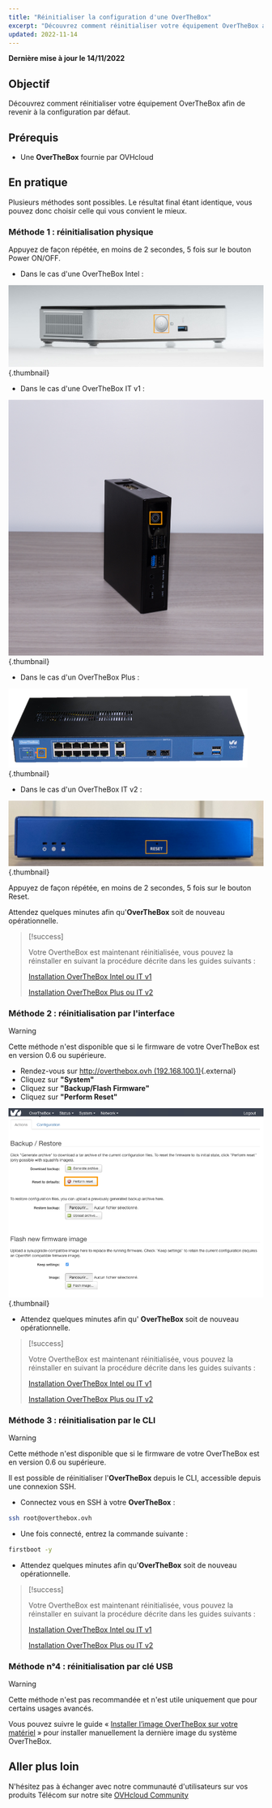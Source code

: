 ```yaml
---
title: "Réinitialiser la configuration d'une OverTheBox"
excerpt: "Découvrez comment réinitialiser votre équipement OverTheBox afin de revenir à la configuration par défaut"
updated: 2022-11-14
---
```


**Dernière mise à jour le 14/11/2022**

## Objectif

Découvrez comment réinitialiser votre équipement OverTheBox afin de revenir à la configuration par défaut.

## Prérequis

- Une **OverTheBox** fournie par OVHcloud

## En pratique

Plusieurs méthodes sont possibles. Le résultat final étant identique, vous pouvez donc choisir celle qui vous convient le mieux.

### Méthode 1 : réinitialisation physique

Appuyez de façon répétée, en moins de 2 secondes, 5 fois sur le bouton Power ON/OFF.

- Dans le cas d'une OverTheBox Intel :

![overthebox](images/reset-method1_OTBv1.png){.thumbnail}

- Dans le cas d'une OverTheBox IT v1 :

![overthebox](images/reset-method1_OTBv2a.jpg){.thumbnail}

- Dans le cas d'un OverTheBox Plus :

![overthebox](images/reset-method1_OTBv2b.png){.thumbnail}

- Dans le cas d'un OverTheBox IT v2 :

![overthebox](images/reset-method1_OTBv2c_edit.jpg){.thumbnail}

Appuyez de façon répétée, en moins de 2 secondes, 5 fois sur le bouton Reset.

Attendez quelques minutes afin qu'**OverTheBox** soit de nouveau opérationnelle.

> [!success]
>
> Votre OvertheBox est maintenant réinitialisée, vous pouvez la réinstaller en suivant la procédure décrite dans les guides suivants :
>
> [Installation OverTheBox Intel ou IT v1](/pages/web_cloud/email_and_collaborative_solutions/internet/overthebox/intel_itv1_installation)
>
> [Installation OverTheBox Plus ou IT v2](/pages/web_cloud/email_and_collaborative_solutions/internet/overthebox/plus_itv2_installation)
>

### Méthode 2 : réinitialisation par l'interface

> [!warning]
>
> Cette méthode n'est disponible que si le firmware de votre OverTheBox est en version 0.6 ou supérieure.
>

- Rendez-vous sur [http://overthebox.ovh (192.168.100.1)](http://overthebox.ovh){.external}
- Cliquez sur **"System"**
- Cliquez sur **"Backup/Flash Firmware"**
- Cliquez sur **"Perform Reset"**

![overthebox](images/reset-method2.png){.thumbnail}

- Attendez quelques minutes afin qu' **OverTheBox** soit de nouveau opérationnelle.

> [!success]
>
> Votre  OvertheBox  est maintenant réinitialisée, vous pouvez la réinstaller en suivant la procédure décrite dans les guides suivants :
>
> [Installation OverTheBox Intel ou IT v1](/pages/web_cloud/email_and_collaborative_solutions/internet/overthebox/intel_itv1_installation)
>
> [Installation OverTheBox Plus ou IT v2](/pages/web_cloud/email_and_collaborative_solutions/internet/overthebox/plus_itv2_installation)
>

### Méthode 3 : réinitialisation par le CLI

> [!warning]
>
> Cette méthode n'est disponible que si le firmware de votre OverTheBox est en version 0.6 ou supérieure.
>

Il est possible de réinitialiser l'**OverTheBox** depuis le CLI, accessible depuis une connexion SSH.

- Connectez vous en SSH à votre **OverTheBox** :

```bash
ssh root@overthebox.ovh
```

- Une fois connecté, entrez la commande suivante :

```bash
firstboot -y
```

- Attendez quelques minutes afin qu'**OverTheBox** soit de nouveau opérationnelle.

> [!success]
>
> Votre OvertheBox est maintenant réinitialisée, vous pouvez la réinstaller en suivant la procédure décrite dans les guides suivants :
>
> [Installation OverTheBox Intel ou IT v1](/pages/web_cloud/email_and_collaborative_solutions/internet/overthebox/intel_itv1_installation)
>
> [Installation OverTheBox Plus ou IT v2](/pages/web_cloud/email_and_collaborative_solutions/internet/overthebox/plus_itv2_installation)
>

### Méthode n°4 : réinitialisation par clé USB

> [!warning]
>
> Cette méthode n'est pas recommandée et n'est utile uniquement que pour certains usages avancés.
>

Vous pouvez suivre le guide « [Installer l’image OverTheBox sur votre matériel](/pages/web_cloud/email_and_collaborative_solutions/internet/overthebox/advanced_installer_limage_overthebox_sur_votre_materiel) » pour installer manuellement la dernière image du système OverTheBox.

## Aller plus loin

N'hésitez pas à échanger avec notre communauté d'utilisateurs sur vos produits Télécom sur notre site [OVHcloud Community](https://community.ovh.com/c/telecom)
